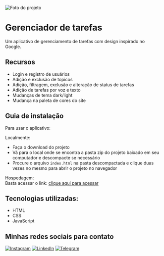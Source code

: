 ![Foto do projeto](https://github.com/lezzin/tasks_manager/assets/103830032/262b1285-0e07-4f2d-9e5d-cc91058c84fc)

# Gerenciador de tarefas

Um aplicativo de gerenciamento de tarefas com design inspirado no Google.

## Recursos

- Login e registro de usuários
- Adição e exclusão de topicos
- Adição, filtragem, exclusão e alteração de status de tarefas
- Adição de tarefas por voz e texto
- Mudanças de tema dark/light
- Mudança na paleta de cores do site

## Guia de instalação

Para usar o aplicativo:

Localmente:<br>

- Faça o download do projeto
- Vá para o local onde se encontra a pasta zip do projeto baixado em seu computador e descompacte se necessário
- Procure o arquivo ```index.html``` na pasta descompactada e clique duas vezes no mesmo para abrir o projeto no navegador

Hospedagem:<br>
Basta acessar o link: [clique aqui para acessar](https://tasks-manager-woad.vercel.app/)

## Tecnologias utilizadas:

* HTML
* CSS
* JavaScript

## Minhas redes sociais para contato

[![Instagram](https://img.shields.io/badge/Instagram-E4405F?style=for-the-badge&logo=instagram&logoColor=white)](https://www.instagram.com/leandroadrian_/)
[![LinkedIn](https://img.shields.io/badge/LinkedIn-0077B5?style=for-the-badge&logo=linkedin&logoColor=white)](https://www.linkedin.com/in/leandro-adrian)
[![Telegram](https://img.shields.io/badge/Telegram-2CA5E0?style=for-the-badge&logo=telegram&logoColor=white)](https://t.me/LeandroAdrian)

